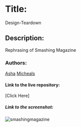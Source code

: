 # Title:
Design-Teardown

## Description:
Rephrasing of Smashing Magazine

### Authors:
[Asha](https://github.com/Ashah15)
[Micheals](https://github.com/MarvellousUbani)

#### Link to the live repository:
[Click Here]

##### Link to the screenshot:
![smashingmagazine](https://user-images.githubusercontent.com/25789605/61913875-33510f80-af47-11e9-9c93-58106bcba69e.png)

